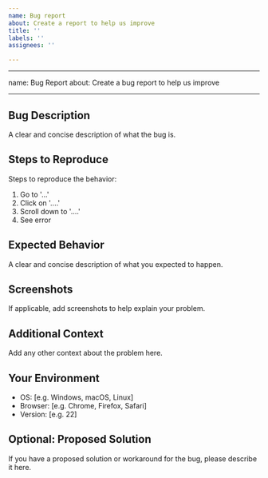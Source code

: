 ```yaml
---
name: Bug report
about: Create a report to help us improve
title: ''
labels: ''
assignees: ''

---
```


---
name: Bug Report
about: Create a bug report to help us improve

---

## Bug Description

A clear and concise description of what the bug is.

## Steps to Reproduce

Steps to reproduce the behavior:

1. Go to '...'
2. Click on '....'
3. Scroll down to '....'
4. See error

## Expected Behavior

A clear and concise description of what you expected to happen.

## Screenshots

If applicable, add screenshots to help explain your problem.

## Additional Context

Add any other context about the problem here.

## Your Environment

- OS: [e.g. Windows, macOS, Linux]
- Browser: [e.g. Chrome, Firefox, Safari]
- Version: [e.g. 22]

## Optional: Proposed Solution

If you have a proposed solution or workaround for the bug, please describe it here.
